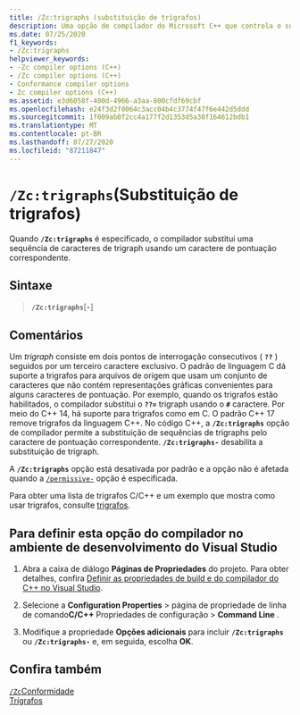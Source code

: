 ```yaml
---
title: /Zc:trigraphs (substituição de trígrafos)
description: Uma opção de compilador do Microsoft C++ que controla o suporte de conformidade para trigrafos.
ms.date: 07/25/2020
f1_keywords:
- /Zc:trigraphs
helpviewer_keywords:
- -Zc compiler options (C++)
- /Zc compiler options (C++)
- Conformance compiler options
- Zc compiler options (C++)
ms.assetid: e3d6058f-400d-4966-a3aa-800cfdf69cbf
ms.openlocfilehash: e24f3d2f0064c3acc04b4c3774f47f6e442d5ddd
ms.sourcegitcommit: 1f009ab0f2cc4a177f2d1353d5a38f164612bdb1
ms.translationtype: MT
ms.contentlocale: pt-BR
ms.lasthandoff: 07/27/2020
ms.locfileid: "87211847"
---
```

# <a name="zctrigraphs-trigraphs-substitution"></a>`/Zc:trigraphs`(Substituição de trigrafos)

Quando **`/Zc:trigraphs`** é especificado, o compilador substitui uma sequência de caracteres de trigraph usando um caractere de pontuação correspondente.

## <a name="syntax"></a>Sintaxe

> **`/Zc:trigraphs`**[**`-`**]

## <a name="remarks"></a>Comentários

Um *trigraph* consiste em dois pontos de interrogação consecutivos ( **`??`** ) seguidos por um terceiro caractere exclusivo. O padrão de linguagem C dá suporte a trigrafos para arquivos de origem que usam um conjunto de caracteres que não contém representações gráficas convenientes para alguns caracteres de pontuação. Por exemplo, quando os trigrafos estão habilitados, o compilador substitui o **`??=`** trigraph usando o **`#`** caractere. Por meio do C++ 14, há suporte para trigrafos como em C. O padrão C++ 17 remove trigrafos da linguagem C++. No código C++, a **`/Zc:trigraphs`** opção de compilador permite a substituição de sequências de trigraphs pelo caractere de pontuação correspondente. **`/Zc:trigraphs-`** desabilita a substituição de trigraph.

A **`/Zc:trigraphs`** opção está desativada por padrão e a opção não é afetada quando a [`/permissive-`](permissive-standards-conformance.md) opção é especificada.

Para obter uma lista de trigrafos C/C++ e um exemplo que mostra como usar trigrafos, consulte [trigrafos](../../c-language/trigraphs.md).

## <a name="to-set-this-compiler-option-in-the-visual-studio-development-environment"></a>Para definir esta opção do compilador no ambiente de desenvolvimento do Visual Studio

1. Abra a caixa de diálogo **Páginas de Propriedades** do projeto. Para obter detalhes, confira [Definir as propriedades de build e do compilador do C++ no Visual Studio](../working-with-project-properties.md).

1. Selecione a **Configuration Properties**  >  página de propriedade de linha de comando**C/C++** Propriedades de configuração  >  **Command Line** .

1. Modifique a propriedade **Opções adicionais** para incluir **`/Zc:trigraphs`** ou **`/Zc:trigraphs-`** e, em seguida, escolha **OK**.

## <a name="see-also"></a>Confira também

[`/Zc`Conformidade](zc-conformance.md)<br/>
[Trígrafos](../../c-language/trigraphs.md)
